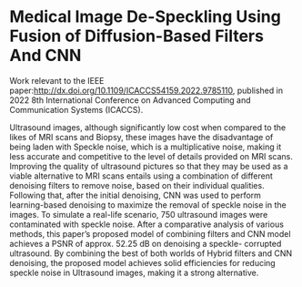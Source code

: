 # Medical Image De-Speckling Using Fusion of Diffusion-Based Filters And CNN

Work relevant to the IEEE paper:http://dx.doi.org/10.1109/ICACCS54159.2022.9785110, published in 2022 8th International Conference on Advanced Computing and Communication Systems (ICACCS).

Ultrasound images, although significantly low cost when compared to the likes of MRI scans and Biopsy, these images have the disadvantage of being laden with Speckle 
noise, which is a multiplicative noise, making it less accurate and competitive to the level of details provided on MRI scans. Improving the quality of ultrasound pictures so that they may be used as a viable alternative to MRI scans entails using a combination of different denoising filters to remove noise, based on their individual qualities. Following that, after the initial denoising, CNN was used to perform learning-based denoising to maximize the removal of speckle noise in the
images. To simulate a real-life scenario, 750 ultrasound images were contaminated with speckle noise. After a comparative analysis of various methods, this paper’s proposed model of combining filters and CNN model achieves a PSNR of approx. 52.25 dB on denoising a speckle- corrupted ultrasound. By combining the best of both worlds of Hybrid filters and CNN denoising, the proposed model achieves solid efficiencies for reducing speckle noise in Ultrasound images, making it a strong alternative.
